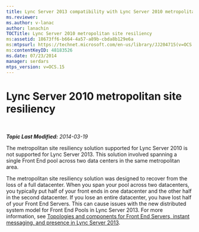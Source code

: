 ```yaml
---
title: Lync Server 2013 compatibility with Lync Server 2010 metropolitan site resiliency
ms.reviewer: 
ms.author: v-lanac
author: lanachin
TOCTitle: Lync Server 2010 metropolitan site resiliency
ms:assetid: 18673ff6-b664-4a57-a89b-cbda8b129e6a
ms:mtpsurl: https://technet.microsoft.com/en-us/library/JJ204715(v=OCS.15)
ms:contentKeyID: 48183526
ms.date: 07/23/2014
manager: serdars
mtps_version: v=OCS.15
---
```


<div data-xmlns="http://www.w3.org/1999/xhtml">

<div class="topic" data-xmlns="http://www.w3.org/1999/xhtml" data-msxsl="urn:schemas-microsoft-com:xslt" data-cs="http://msdn.microsoft.com/en-us/">

<div data-asp="http://msdn2.microsoft.com/asp">

# Lync Server 2010 metropolitan site resiliency

</div>

<div id="mainSection">

<div id="mainBody">

<span> </span>

_**Topic Last Modified:** 2014-03-19_

The metropolitan site resiliency solution supported for Lync Server 2010 is not supported for Lync Server 2013. This solution involved spanning a single Front End pool across two data centers in the same metropolitan area.

The metropolitan site resiliency solution was designed to recover from the loss of a full datacenter. When you span your pool across two datacenters, you typically put half of your front ends in one datacenter and the other half in the second datacenter. If you lose an entire datacenter, you have lost half of your Front End Servers. This can cause issues with the new distributed system model for Front End Pools in Lync Server 2013. For more information, see [Topologies and components for Front End Servers, instant messaging, and presence in Lync Server 2013](lync-server-2013-topologies-and-components-for-front-end-servers-instant-messaging-and-presence.md).

</div>

<span> </span>

</div>

</div>

</div>


